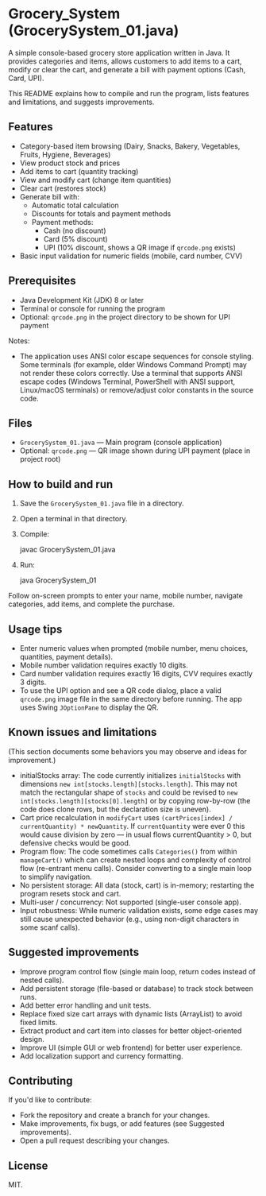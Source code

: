 # Grocery_System (GrocerySystem_01.java)

A simple console-based grocery store application written in Java. It provides categories and items, allows customers to add items to a cart, modify or clear the cart, and generate a bill with payment options (Cash, Card, UPI).

This README explains how to compile and run the program, lists features and limitations, and suggests improvements.

## Features

- Category-based item browsing (Dairy, Snacks, Bakery, Vegetables, Fruits, Hygiene, Beverages)
- View product stock and prices
- Add items to cart (quantity tracking)
- View and modify cart (change item quantities)
- Clear cart (restores stock)
- Generate bill with:
  - Automatic total calculation
  - Discounts for totals and payment methods
  - Payment methods:
    - Cash (no discount)
    - Card (5% discount)
    - UPI (10% discount, shows a QR image if `qrcode.png` exists)
- Basic input validation for numeric fields (mobile, card number, CVV)

## Prerequisites

- Java Development Kit (JDK) 8 or later
- Terminal or console for running the program
- Optional: `qrcode.png` in the project directory to be shown for UPI payment

Notes:
- The application uses ANSI color escape sequences for console styling. Some terminals (for example, older Windows Command Prompt) may not render these colors correctly. Use a terminal that supports ANSI escape codes (Windows Terminal, PowerShell with ANSI support, Linux/macOS terminals) or remove/adjust color constants in the source code.

## Files

- `GrocerySystem_01.java` — Main program (console application)
- Optional: `qrcode.png` — QR image shown during UPI payment (place in project root)

## How to build and run

1. Save the `GrocerySystem_01.java` file in a directory.
2. Open a terminal in that directory.
3. Compile:

   javac GrocerySystem_01.java

4. Run:

   java GrocerySystem_01

Follow on-screen prompts to enter your name, mobile number, navigate categories, add items, and complete the purchase.

## Usage tips

- Enter numeric values when prompted (mobile number, menu choices, quantities, payment details).
- Mobile number validation requires exactly 10 digits.
- Card number validation requires exactly 16 digits, CVV requires exactly 3 digits.
- To use the UPI option and see a QR code dialog, place a valid `qrcode.png` image file in the same directory before running. The app uses Swing `JOptionPane` to display the QR.

## Known issues and limitations

(This section documents some behaviors you may observe and ideas for improvement.)

- initialStocks array: The code currently initializes `initialStocks` with dimensions `new int[stocks.length][stocks.length]`. This may not match the rectangular shape of `stocks` and could be revised to `new int[stocks.length][stocks[0].length]` or by copying row-by-row (the code does clone rows, but the declaration size is uneven).
- Cart price recalculation in `modifyCart` uses `(cartPrices[index] / currentQuantity) * newQuantity`. If `currentQuantity` were ever 0 this would cause division by zero — in usual flows currentQuantity > 0, but defensive checks would be good.
- Program flow: The code sometimes calls `Categories()` from within `manageCart()` which can create nested loops and complexity of control flow (re-entrant menu calls). Consider converting to a single main loop to simplify navigation.
- No persistent storage: All data (stock, cart) is in-memory; restarting the program resets stock and cart.
- Multi-user / concurrency: Not supported (single-user console app).
- Input robustness: While numeric validation exists, some edge cases may still cause unexpected behavior (e.g., using non-digit characters in some scanf calls).

## Suggested improvements

- Improve program control flow (single main loop, return codes instead of nested calls).
- Add persistent storage (file-based or database) to track stock between runs.
- Add better error handling and unit tests.
- Replace fixed size cart arrays with dynamic lists (ArrayList) to avoid fixed limits.
- Extract product and cart item into classes for better object-oriented design.
- Improve UI (simple GUI or web frontend) for better user experience.
- Add localization support and currency formatting.

## Contributing

If you'd like to contribute:
- Fork the repository and create a branch for your changes.
- Make improvements, fix bugs, or add features (see Suggested improvements).
- Open a pull request describing your changes.

## License

MIT.
